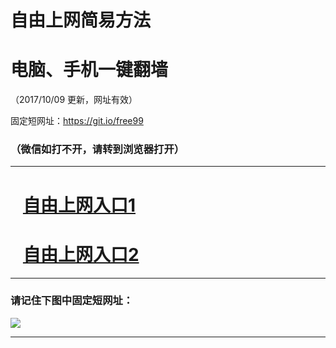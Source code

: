 ﻿# 自由上网简易方法

# 电脑、手机一键翻墙

（2017/10/09 更新，网址有效）

固定短网址：https://git.io/free99

### （微信如打不开，请转到浏览器打开）


***





# &nbsp;&nbsp; <a href="http://ft2673617747.fwq-tz-1001.info/fwqtz01.html?t=100900131178 " target="_blank">自由上网入口1</a>
# &nbsp;&nbsp; <a href="http://ft2804812412.fwq-tz-1002.info/fwqtz02.html?t=100900120597 " target="_blank">自由上网入口2</a>
***

### 请记住下图中固定短网址：

<img src="https://s3-us-west-2.amazonaws.com/fwq-1001/yjfq-20170905okok.png" /> 


***

